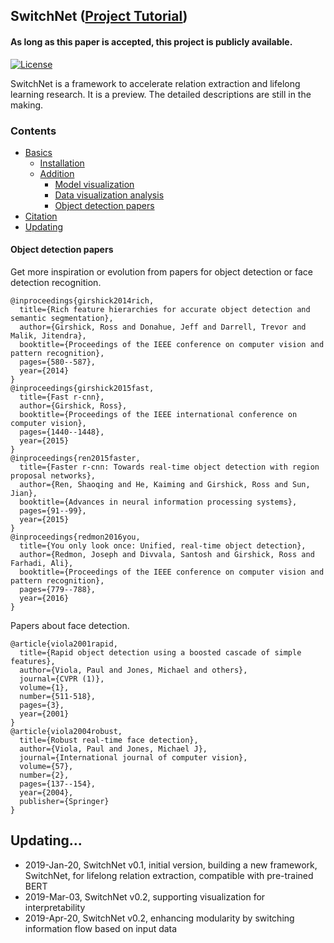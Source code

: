## SwitchNet ([Project Tutorial](https://nnntt.github.io/SwitchNet/))
#### As long as this paper is accepted, this project is publicly available. 

[![License](https://img.shields.io/badge/License-Apache%202.0-brightgreen.svg)](https://opensource.org/licenses/Apache-2.0)

SwitchNet is a framework to accelerate relation extraction and lifelong learning research. It is a preview. The detailed descriptions are still in the making.

### Contents

* [Basics](#basics)
  * [Installation](#installation)
  * [Addition](#addition)
    * [Model visualization](#model-visualization)
    * [Data visualization analysis](#data-visualization-analysis)
    * [Object detection papers](#object-detection-papers)
* [Citation](#citation) 
* [Updating](#updating)


#### Object detection papers
Get more inspiration or evolution from papers for object detection or face detection recognition.  
```
@inproceedings{girshick2014rich,
  title={Rich feature hierarchies for accurate object detection and semantic segmentation},
  author={Girshick, Ross and Donahue, Jeff and Darrell, Trevor and Malik, Jitendra},
  booktitle={Proceedings of the IEEE conference on computer vision and pattern recognition},
  pages={580--587},
  year={2014}
}
@inproceedings{girshick2015fast,
  title={Fast r-cnn},
  author={Girshick, Ross},
  booktitle={Proceedings of the IEEE international conference on computer vision},
  pages={1440--1448},
  year={2015}
}
@inproceedings{ren2015faster,
  title={Faster r-cnn: Towards real-time object detection with region proposal networks},
  author={Ren, Shaoqing and He, Kaiming and Girshick, Ross and Sun, Jian},
  booktitle={Advances in neural information processing systems},
  pages={91--99},
  year={2015}
}
@inproceedings{redmon2016you,
  title={You only look once: Unified, real-time object detection},
  author={Redmon, Joseph and Divvala, Santosh and Girshick, Ross and Farhadi, Ali},
  booktitle={Proceedings of the IEEE conference on computer vision and pattern recognition},
  pages={779--788},
  year={2016}
}
```
Papers about face detection.
```
@article{viola2001rapid,
  title={Rapid object detection using a boosted cascade of simple features},
  author={Viola, Paul and Jones, Michael and others},
  journal={CVPR (1)},
  volume={1},
  number={511-518},
  pages={3},
  year={2001}
}
@article{viola2004robust,
  title={Robust real-time face detection},
  author={Viola, Paul and Jones, Michael J},
  journal={International journal of computer vision},
  volume={57},
  number={2},
  pages={137--154},
  year={2004},
  publisher={Springer}
}
```
## Updating...

* 2019-Jan-20, SwitchNet v0.1, initial version, building a new framework, SwitchNet, for lifelong relation extraction, compatible with pre-trained BERT
* 2019-Mar-03, SwitchNet v0.2, supporting visualization for interpretability
* 2019-Apr-20, SwitchNet v0.2, enhancing modularity by switching information flow based on input data